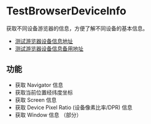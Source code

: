 # TestBrowserDeviceInfo
获取不同设备游览器的信息，方便了解不同设备的基本信息。

   - [测试游览器设备信息地址](https://nas.smalbox.top/test/TestBrowserDeviceInfo/index.html)
   - [测试游览器设备信息备用地址](https://smalbox.top/TestBrowserDeviceInfo/)

## 功能
   - 获取 Navigator 信息
   - 获取当前位置经纬度坐标
   - 获取 Screen 信息
   - 获取 Device Pixel Ratio (设备像素比率/DPR) 信息
   - 获取 Window 信息 （部分）
